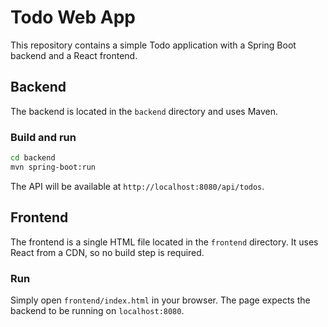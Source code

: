 # Todo Web App

This repository contains a simple Todo application with a Spring Boot backend and a React frontend.

## Backend

The backend is located in the `backend` directory and uses Maven.

### Build and run

```bash
cd backend
mvn spring-boot:run
```

The API will be available at `http://localhost:8080/api/todos`.

## Frontend

The frontend is a single HTML file located in the `frontend` directory. It uses React from a CDN, so no build step is required.

### Run

Simply open `frontend/index.html` in your browser. The page expects the backend to be running on `localhost:8080`.

